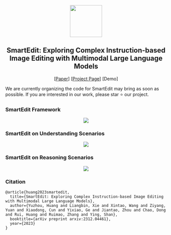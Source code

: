 <!-- ## <div align="center"><b>PhotoMaker</b></div> -->
<p align="center"> <img src="https://yuzhou914.github.io/SmartEdit/assets/Logo.jpg" height=100> </p>
<div align="center">
  
## SmartEdit: Exploring Complex Instruction-based Image Editing with Multimodal Large Language Models
[[Paper](https://yuzhou914.github.io/SmartEdit/)]
[[Project Page](https://yuzhou914.github.io/SmartEdit/)]
[Demo] <be>
</div>

We are currently organizing the code for SmartEdit may bring as soon as possible.
If you are interested in our work, please star ⭐ our project. 
<br>

### SmartEdit Framework
<p align="center">
  <img src="https://yuzhou914.github.io/SmartEdit/assets/2-SmartEdit.jpg">
</p>


### SmartEdit on Understanding Scenarios
<p align="center">
  <img src="https://yuzhou914.github.io/SmartEdit/assets/3-Understanding.jpg">
</p>

### SmartEdit on Reasoning Scenarios
<p align="center">
  <img src="https://yuzhou914.github.io/SmartEdit/assets/4-Reasoning.jpg">
</p>

### Citation	
```
@article{huang2023smartedit,
  title={SmartEdit: Exploring Complex Instruction-based Image Editing with Multimodal Large Language Models},
  author={Yuzhou, Huang and Liangbin, Xie and Xintao, Wang and Ziyang, Yuan and Xiaodong, Cun and Yixiao, Ge and Jiantao, Zhou and Chao, Dong and Rui, Huang and Ruimao, Zhang and Ying, Shan},
  booktitle={arXiv preprint arxiv:2312.04461},
  year={2023}
}
```
